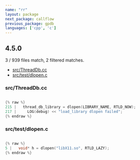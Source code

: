 ```yaml
---
name: "rr"
layout: package
next_package: callflow
previous_package: gpdb
languages: ['cpp', 'c']
---
```

## 4.5.0
3 / 939 files match, 2 filtered matches.

 - [src/ThreadDb.cc](#srcthreaddbcc)
 - [src/test/dlopen.c](#srctestdlopenc)

### src/ThreadDb.cc

```cpp

{% raw %}
215 |   thread_db_library = dlopen(LIBRARY_NAME, RTLD_NOW);
217 |     LOG(debug) << "load_library dlopen failed";
{% endraw %}

```
### src/test/dlopen.c

```c

{% raw %}
5 |   void* h = dlopen("libX11.so", RTLD_LAZY);
{% endraw %}

```